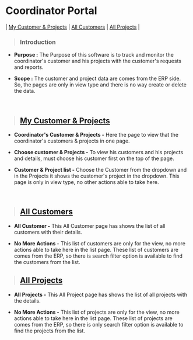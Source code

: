 # **Coordinator Portal**

| [My Customer & Projects](#my-customer--projects) | [All Customers](#all-customers) | [All Projects](#all-projects) |

> ### Introduction

- **Purpose :** The Purpose of this software is to track and monitor the coordinator's customer and his projects with the customer's requests and reports.

- **Scope :** The customer and project data are comes from the ERP side. So, the pages are only in view type and there is no way create or delete the data.

<br>

> ## **[My Customer & Projects](#coordinator-portal)**

- **Coordinator's Customer & Projects -** Here the page to view that the coordinator's customers & projects in one page.

- **Choose customer & Projects -** To view his customers and his projects and details, must choose his customer first on the top of the page. 

- **Customer & Project list -** Choose the Customer from the dropdown and in the Projects it shows the customer's project in the dropdown. This page is only in view type, no other actions able to take here.

<br>

> ## **[All Customers](#my-customer--projects)**

- **All Customer -** This All Customer page has shows the list of all customers with their details.

- **No More Actions -** This list of customers are only for the view, no more actions able to take here in the list page. These list of customers are comes from the ERP, so there is search filter option is available to find the customers from the list.

> ## **[All Projects](#all-customers)**

- **All Projects -** This All Project page has shows the list of all projects with the details.

- **No More Actions -** This list of projects are only for the view, no more actions able to take here in the list page. These list of projects are comes from the ERP, so there is only search filter option is available to find the projects from the list.